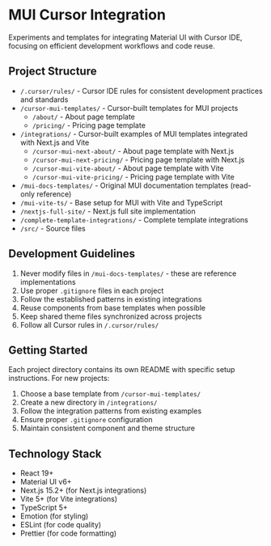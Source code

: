 # MUI Cursor Integration

Experiments and templates for integrating Material UI with Cursor IDE, focusing on efficient development workflows and code reuse.

## Project Structure

- `/.cursor/rules/` - Cursor IDE rules for consistent development practices and standards
- `/cursor-mui-templates/` - Cursor-built templates for MUI projects
  - `/about/` - About page template
  - `/pricing/` - Pricing page template
- `/integrations/` - Cursor-built examples of MUI templates integrated with Next.js and Vite
  - `/cursor-mui-next-about/` - About page template with Next.js
  - `/cursor-mui-next-pricing/` - Pricing page template with Next.js
  - `/cursor-mui-vite-about/` - About page template with Vite
  - `/cursor-mui-vite-pricing/` - Pricing page template with Vite
- `/mui-docs-templates/` - Original MUI documentation templates (read-only reference)
- `/mui-vite-ts/` - Base setup for MUI with Vite and TypeScript
- `/nextjs-full-site/` - Next.js full site implementation
- `/complete-template-integrations/` - Complete template integrations
- `/src/` - Source files

## Development Guidelines

1. Never modify files in `/mui-docs-templates/` - these are reference implementations
2. Use proper `.gitignore` files in each project
3. Follow the established patterns in existing integrations
4. Reuse components from base templates when possible
5. Keep shared theme files synchronized across projects
6. Follow all Cursor rules in `/.cursor/rules/`

## Getting Started

Each project directory contains its own README with specific setup instructions. For new projects:

1. Choose a base template from `/cursor-mui-templates/`
2. Create a new directory in `/integrations/`
3. Follow the integration patterns from existing examples
4. Ensure proper `.gitignore` configuration
5. Maintain consistent component and theme structure

## Technology Stack

- React 19+
- Material UI v6+
- Next.js 15.2+ (for Next.js integrations)
- Vite 5+ (for Vite integrations)
- TypeScript 5+
- Emotion (for styling)
- ESLint (for code quality)
- Prettier (for code formatting) 